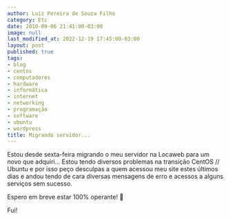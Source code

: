 ```yaml
---
author: Luiz Pereira de Souza Filho
category: Etc
date: 2010-09-06 21:41:00-03:00
image: null
last_modified_at: 2022-12-19 17:45:00-03:00
layout: post
published: true
tags:
- blog
- centos
- computadores
- hardware
- informática
- internet
- networking
- programação
- software
- ubuntu
- wordpress
title: Migrando servidor...
---
```


Estou desde sexta-feira migrando o meu servidor na Locaweb para um novo que adquiri... Estou tendo diversos problemas na transição CentOS // Ubuntu e por isso peço desculpas a quem acessou meu site estes últimos dias e andou tendo de cara diversas mensagens de erro e acessos a alguns serviços sem sucesso.

Espero em breve estar 100% operante! 🙂

Fui!
